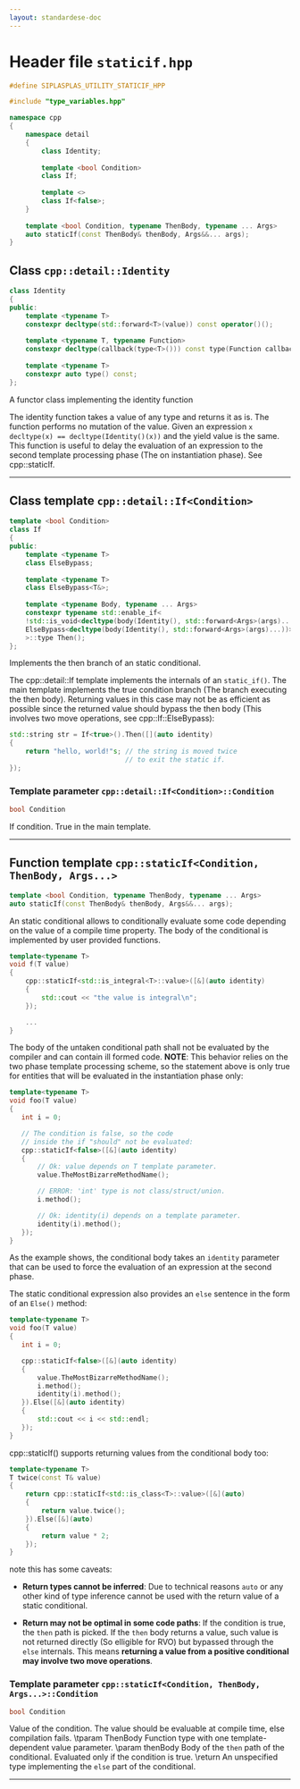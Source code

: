 ```yaml
---
layout: standardese-doc
---
```


# Header file `staticif.hpp`

``` cpp
#define SIPLASPLAS_UTILITY_STATICIF_HPP 

#include "type_variables.hpp"

namespace cpp
{
    namespace detail
    {
        class Identity;
        
        template <bool Condition>
        class If;
        
        template <>
        class If<false>;
    }
    
    template <bool Condition, typename ThenBody, typename ... Args>
    auto staticIf(const ThenBody& thenBody, Args&&... args);
}
```

## Class `cpp::detail::Identity`<a id="cpp::detail::Identity"></a>

``` cpp
class Identity
{
public:
    template <typename T>
    constexpr decltype(std::forward<T>(value)) const operator()();
    
    template <typename T, typename Function>
    constexpr decltype(callback(type<T>())) const type(Function callback);
    
    template <typename T>
    constexpr auto type() const;
};
```

A functor class implementing the identity function

The identity function takes a value of any type and returns it as is. The function performs no mutation of the value. Given an expression `x` `decltype(x) == decltype(Identity()(x))` and the yield value is the same. This function is useful to delay the evaluation of an expression to the second template processing phase (The on instantiation phase). See cpp::staticIf.

-----

## Class template `cpp::detail::If<Condition>`<a id="cpp::detail::If<Condition>"></a>

``` cpp
template <bool Condition>
class If
{
public:
    template <typename T>
    class ElseBypass;
    
    template <typename T>
    class ElseBypass<T&>;
    
    template <typename Body, typename ... Args>
    constexpr typename std::enable_if<
    !std::is_void<decltype(body(Identity(), std::forward<Args>(args)...))>::value,
    ElseBypass<decltype(body(Identity(), std::forward<Args>(args)...))>
    >::type Then();
};
```

Implements the then branch of an static conditional.

The cpp::detail::If template implements the internals of an `static_if()`. The main template implements the true condition branch (The branch executing the then body). Returning values in this case may not be as efficient as possible since the returned value should bypass the then body (This involves two move operations, see cpp::If::ElseBypass):

``` cpp
std::string str = If<true>().Then([](auto identity)
{
    return "hello, world!"s; // the string is moved twice
                             // to exit the static if.
});
```

### Template parameter `cpp::detail::If<Condition>::Condition`<a id="cpp::detail::If<Condition>::Condition"></a>

``` cpp
bool Condition
```

If condition. True in the main template.

-----

## Function template `cpp::staticIf<Condition, ThenBody, Args...>`<a id="cpp::staticIf<Condition, ThenBody, Args...>"></a>

``` cpp
template <bool Condition, typename ThenBody, typename ... Args>
auto staticIf(const ThenBody& thenBody, Args&&... args);
```

An static conditional allows to conditionally evaluate some code depending on the value of a compile time property. The body of the conditional is implemented by user provided functions.

``` cpp
template<typename T>
void f(T value)
{
    cpp::staticIf<std::is_integral<T>::value>([&](auto identity)
    {
        std::cout << "the value is integral\n";
    });

    ...
}
```

The body of the untaken conditional path shall not be evaluated by the compiler and can contain ill formed code. **NOTE**: This behavior relies on the two phase template processing scheme, so the statement above is only true for entities that will be evaluated in the instantiation phase only:

``` cpp
template<typename T>
void foo(T value)
{
   int i = 0;

   // The condition is false, so the code
   // inside the if "should" not be evaluated:
   cpp::staticIf<false>([&](auto identity)
   {
       // Ok: value depends on T template parameter.
       value.TheMostBizarreMethodName();

       // ERROR: 'int' type is not class/struct/union.
       i.method();

       // Ok: identity(i) depends on a template parameter.
       identity(i).method();
   });
}
```

As the example shows, the conditional body takes an `identity` parameter that can be used to force the evaluation of an expression at the second phase.

The static conditional expression also provides an `else` sentence in the form of an `Else()` method:

``` cpp
template<typename T>
void foo(T value)
{
   int i = 0;

   cpp::staticIf<false>([&](auto identity)
   {
       value.TheMostBizarreMethodName();
       i.method();
       identity(i).method();
   }).Else([&](auto identity)
   {
       std::cout << i << std::endl;
   });
}
```

cpp::staticIf() supports returning values from the conditional body too:

``` cpp
template<typename T>
T twice(const T& value)
{
    return cpp::staticIf<std::is_class<T>::value>([&](auto)
    {
        return value.twice();
    }).Else([&](auto)
    {
        return value * 2;
    });
}
```

note this has some caveats:

  - **Return types cannot be inferred**: Due to technical reasons `auto` or any other kind of type inference cannot be used with the return value of a static conditional.

  - **Return may not be optimal in some code paths**: If the condition is true, the `then` path is picked. If the `then` body returns a value, such value is not returned directly (So elligible for RVO) but bypassed through the `else` internals. This means **returning a value from a positive conditional may involve two move operations**.

### Template parameter `cpp::staticIf<Condition, ThenBody, Args...>::Condition`<a id="cpp::staticIf<Condition, ThenBody, Args...>::Condition"></a>

``` cpp
bool Condition
```

Value of the condition. The value should be evaluable at compile time, else compilation fails. \\tparam ThenBody Function type with one template-dependent value parameter. \\param thenBody Body of the `then` path of the conditional. Evaluated only if the condition is true. \\return An unspecified type implementing the `else` part of the conditional.

-----
